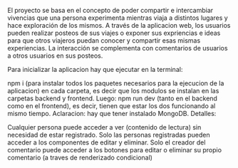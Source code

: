 El proyecto se basa en el concepto de poder compartir e intercambiar vivencias que una persona experimenta mientras viaja a distintos lugares y hace exploración de los mismos. A través de la aplicacion web, los usuarios pueden realizar posteos de sus viajes o exponer sus expriencias e ideas para que otros viajeros puedan conocer y compartir esas mismas experiencias. La interacción se complementa con comentarios de usuarios a otros usuarios en sus posteos.

Para inicializar la aplicacion hay que ejecutar en la terminal:

npm i (para instalar todos los paquetes necesarios para la ejecucion de la aplicacion) en cada carpeta, es decir que los modulos se instalan en las carpetas
backend y frontend. Luego:
npm run dev (tanto en el backend como en el frontend), es decir, tienen que estar los dos funcionando al mismo tiempo. Aclaracion: hay que tener instalado MongoDB.
Detalles:

Cualquier persona puede acceder a ver (contenido de lectura) sin necesidad de estar registrado.
Solo las personas registradas pueden acceder a los componentes de editar y eliminar.
Solo el creador del comentario puede acceder a los botones para editar o eliminar su propio comentario (a traves de renderizado condicional)